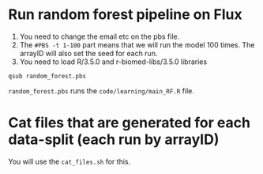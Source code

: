 # Run random forest pipeline on Flux

1. You need to change the email etc on the pbs file. 
2. The ```#PBS -t 1-100``` part means that we will run the model 100 times. The arrayID will also set the seed for each run.
3. You need to load R/3.5.0 and r-biomed-libs/3.5.0 libraries

```qsub random_forest.pbs```

```random_forest.pbs``` runs the ```code/learning/main_RF.R``` file.

# Cat files that are generated for each data-split (each run by arrayID)

You will use the ```cat_files.sh``` for this. 

